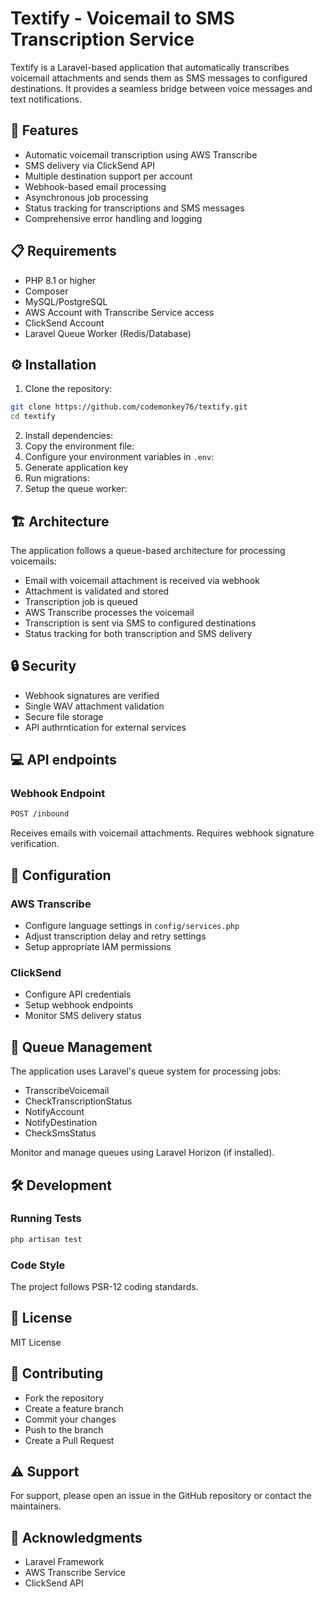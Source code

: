 <p align="center"
[![Laravel Forge Site Deployment Status](https://img.shields.io/endpoint?url=https%3A%2F%2Fforge.laravel.com%2Fsite-badges%2Feea46f7e-aabb-45b1-b4b0-3916941e466a%3Fdate%3D1%26label%3D1%26commit%3D1&style=plastic)](https://forge.laravel.com/servers/836870/sites/2600873)
</p>

# Textify - Voicemail to SMS Transcription Service

Textify is a Laravel-based application that automatically transcribes voicemail attachments and sends them as SMS messages to configured destinations. It provides a seamless bridge between voice messages and text notifications.

## 🚀 Features

- Automatic voicemail transcription using AWS Transcribe
- SMS delivery via ClickSend API
- Multiple destination support per account
- Webhook-based email processing
- Asynchronous job processing
- Status tracking for transcriptions and SMS messages
- Comprehensive error handling and logging

## 📋 Requirements

- PHP 8.1 or higher
- Composer
- MySQL/PostgreSQL
- AWS Account with Transcribe Service access
- ClickSend Account
- Laravel Queue Worker (Redis/Database)

## ⚙️ Installation

1. Clone the repository:
```bash
git clone https://github.com/codemonkey76/textify.git
cd textify
```

2. Install dependencies:
3. Copy the environment file:
4. Configure your environment variables in `.env`:
5. Generate application key
6. Run migrations:
7. Setup the queue worker:

## 🏗️ Architecture

The application follows a queue-based architecture for processing voicemails:

- Email with voicemail attachment is received via webhook
- Attachment is validated and stored
- Transcription job is queued
- AWS Transcribe processes the voicemail
- Transcription is sent via SMS to configured destinations
- Status tracking for both transcription and SMS delivery

## 🔒 Security

- Webhook signatures are verified
- Single WAV attachment validation
- Secure file storage
- API authrntication for external services

## 💻 API endpoints

### Webhook Endpoint
```bash
POST /inbound
```

Receives emails with voicemail attachments. Requires webhook signature verification.

## 🔧 Configuration

### AWS Transcribe

- Configure language settings in `config/services.php`
- Adjust transcription delay and retry settings
- Setup appropriate IAM permissions

### ClickSend

- Configure API credentials
- Setup webhook endpoints
- Monitor SMS delivery status

## 📝 Queue Management

The application uses Laravel's queue system for processing jobs:

- TranscribeVoicemail
- CheckTranscriptionStatus
- NotifyAccount
- NotifyDestination
- CheckSmsStatus

Monitor and manage queues using Laravel Horizon (if installed).

## 🛠️ Development

### Running Tests

```bash
php artisan test
```

### Code Style

The project follows PSR-12 coding standards.

## 📄 License

MIT License

## 👥 Contributing

- Fork the repository
- Create a feature branch
- Commit your changes
- Push to the branch
- Create a Pull Request

## ⚠️ Support

For support, please open an issue in the GitHub repository or contact the maintainers.

## 🙏 Acknowledgments

- Laravel Framework
- AWS Transcribe Service
- ClickSend API

